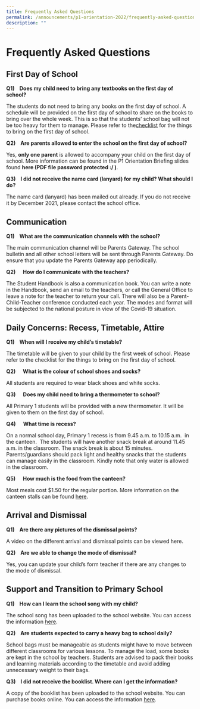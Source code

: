 ```yaml
---
title: Frequently Asked Questions
permalink: /announcements/p1-orientation-2022/frequently-asked-questions
description: ""
---
```

Frequently Asked Questions
==========================

First Day of School
-------------------

**Q1)    Does my child need to bring any textbooks on the first day of school?**

The students do not need to bring any books on the first day of school. A schedule will be provided on the first day of school to share on the books to bring over the whole week. This is so that the students’ school bag will not be too heavy for them to manage. Please refer to the[checklist](/files/Checklist%20-%20Being%20prepared%20for%20school.pdf) for the things to bring on the first day of school.

  

**Q2)    Are parents allowed to enter the school on the first day of school?**

Yes, **only one parent** is allowed to accompany your child on the first day of school. More information can be found in the P1 Orientation Briefing slides found **here (PDF file password protected :/ )**.

  

**Q3)    I did not receive the name card (lanyard) for my child? What should I do?**

The name card (lanyard) has been mailed out already. If you do not receive it by December 2021, please contact the school office. 

Communication
-------------

**Q1)    What are the communication channels with the school?**

The main communication channel will be Parents Gateway. The school bulletin and all other school letters will be sent through Parents Gateway. Do ensure that you update the Parents Gateway app periodically.

  

**Q2)      How do I communicate with the teachers?**

The Student Handbook is also a communication book. You can write a note in the Handbook, send an email to the teachers, or call the General Office to leave a note for the teacher to return your call. There will also be a Parent-Child-Teacher conference conducted each year. The modes and format will be subjected to the national posture in view of the Covid-19 situation.  

Daily Concerns: Recess, Timetable, Attire
-----------------------------------------

**Q1)    When will I receive my child’s timetable?**

The timetable will be given to your child by the first week of school. Please refer to the checklist for the things to bring on the first day of school.

**Q2)      What is the colour of school shoes and socks?**

All students are required to wear black shoes and white socks.   

**Q3)      Does my child need to bring a thermometer to school?**

All Primary 1 students will be provided with a new thermometer. It will be given to them on the first day of school.   

**Q4)      What time is recess?**

On a normal school day, Primary 1 recess is from 9.45 a.m. to 10.15 a.m.  in the canteen.  The students will have another snack break at around 11.45 a.m. in the classroom. The snack break is about 15 minutes. Parents/guardians should pack light and healthy snacks that the students can manage easily in the classroom. Kindly note that only water is allowed in the classroom.  

  

**Q5)      How much is the food from the canteen?**

Most meals cost $1.50 for the regular portion. More information on the canteen stalls can be found [here](/canteen-menu/stall-no-1-cold-drinks-n-fruits-stall).      

Arrival and Dismissal
---------------------

**Q1)    Are there any pictures of the dismissal points?**

A video on the different arrival and dismissal points can be viewed here.

  

**Q2)    Are we able to change the mode of dismissal?**

Yes, you can update your child’s form teacher if there are any changes to the mode of dismissal. 

Support and Transition to Primary School
----------------------------------------

**Q1)    How can I learn the school song with my child?**  

The school song has been uploaded to the school website. You can access the information [here](https://anchorgreenpri.moe.edu.sg/about-us/school-info/school-song).

  

**Q2)    Are students expected to carry a heavy bag to school daily?**

School bags must be manageable as students might have to move between different classrooms for various lessons. To manage the load, some books are kept in the school by teachers. Students are advised to pack their books and learning materials according to the timetable and avoid adding unnecessary weight to their bags. 

  

**Q3)    I did not receive the booklist. Where can I get the information?**

A copy of the booklist has been uploaded to the school website. You can purchase books online. You can access the information [here](/files/AGPS%20P1%20Booklist%202022.pdf).